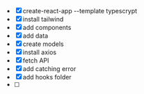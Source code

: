 - [x] create-react-app --template typescrypt 
- [x] install tailwind
- [x] add components
- [x] add data
- [x] create models
- [x] install axios
- [x] fetch API
- [x] add catching error
- [x] add hooks folder
- [ ]
